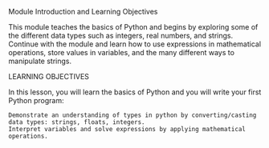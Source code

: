 Module Introduction and Learning Objectives

This module teaches the basics of Python and begins by exploring some of the different data types such as integers, real numbers, and strings. Continue with the module and learn how to use expressions in mathematical operations, store values in variables, and the many different ways to manipulate strings.

LEARNING OBJECTIVES

In this lesson, you will learn the basics of Python and you will write your first Python program:

    Demonstrate an understanding of types in python by converting/casting data types: strings, floats, integers.
    Interpret variables and solve expressions by applying mathematical operations.
